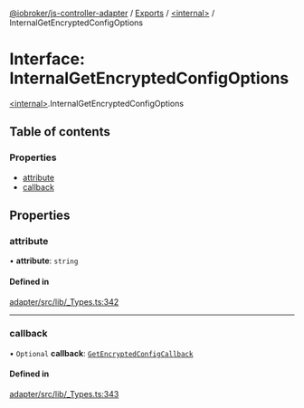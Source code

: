 [@iobroker/js-controller-adapter](../README.md) / [Exports](../modules.md) / [\<internal\>](../modules/internal_.md) / InternalGetEncryptedConfigOptions

# Interface: InternalGetEncryptedConfigOptions

[\<internal\>](../modules/internal_.md).InternalGetEncryptedConfigOptions

## Table of contents

### Properties

- [attribute](internal_.InternalGetEncryptedConfigOptions.md#attribute)
- [callback](internal_.InternalGetEncryptedConfigOptions.md#callback)

## Properties

### attribute

• **attribute**: `string`

#### Defined in

[adapter/src/lib/_Types.ts:342](https://github.com/ioBroker/ioBroker.js-controller/blob/657d9c7505359b32d207145611da3cc6fd7950da/packages/adapter/src/lib/_Types.ts#L342)

___

### callback

• `Optional` **callback**: [`GetEncryptedConfigCallback`](../modules/internal_.md#getencryptedconfigcallback)

#### Defined in

[adapter/src/lib/_Types.ts:343](https://github.com/ioBroker/ioBroker.js-controller/blob/657d9c7505359b32d207145611da3cc6fd7950da/packages/adapter/src/lib/_Types.ts#L343)
